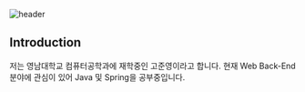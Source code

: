 ![header](https://capsule-render.vercel.app/api?type=cylinder&color=gradient&height=300&section=header&text=Welcome-JYhub%20render&fontSize=90)

## Introduction
저는 영남대학교 컴퓨터공학과에 재학중인 고준영이라고 합니다.
현재 Web Back-End분야에 관심이 있어 Java 및 Spring을 공부중입니다.

